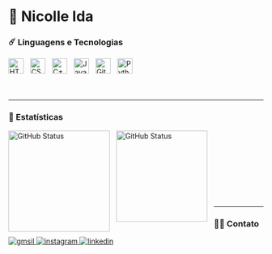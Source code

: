 # 🌌 Nicolle Ida

### ☄️ Linguagens e Tecnologias

<img 
    align="left" 
    alt="HTML"
    title="HTML" 
    width="30px" 
    style="padding-right: 10px;" 
    src="https://cdn.jsdelivr.net/gh/devicons/devicon@latest/icons/html5/html5-original.svg" 
/>
<img 
    align="left" 
    alt="CSS" 
    title="CSS"
    width="30px" 
    style="padding-right: 10px;" 
    src="https://cdn.jsdelivr.net/gh/devicons/devicon@latest/icons/css3/css3-original.svg" 
/>
<img 
    align="left" 
    alt="C++" 
    title="C++"
    width="30px" 
    style="padding-right: 10px;" 
    src="https://cdn.jsdelivr.net/gh/devicons/devicon@latest/icons/cplusplus/cplusplus-original.svg" 
/>
<img 
    align="left" 
    alt="JavaScript" 
    title="JavaScript"
    width="30px" 
    style="padding-right: 10px;" 
    src="https://cdn.jsdelivr.net/gh/devicons/devicon@latest/icons/javascript/javascript-original.svg" 
/>
<img 
    align="left" 
    alt="Git" 
    title="Git"
    width="30px" 
    style="padding-right: 10px;" 
    src="https://cdn.jsdelivr.net/gh/devicons/devicon@latest/icons/git/git-original.svg" 
/>
<img 
    align="left" 
    alt="Python" 
    title="Python"
    width="30px" 
    style="padding-right: 10px;" 
    src="https://cdn.jsdelivr.net/gh/devicons/devicon@latest/icons/python/python-original.svg" 
/>

<br></br>
<br></br>

---

### 🔭 Estatísticas

<img 
    align="left"
    alt="GitHub Status"
    height="200" 
    style="padding-right: 10px;" 
    src="https://github-readme-stats.vercel.app/api?username=NicolleIdaM&show_icons=true&theme=tokyonight&include_all_commits-true&locale=pt-br" 
/>

<img 
    align="left"
    alt="GitHub Status"
    height="180" 
    style="padding-right: 10px;" 
    src="https://github-readme-stats.vercel.app/api/top-langs/?username=NicolleIdaM&theme=tokyonight&custom_title=Tecnologias&langs_count=9" 
/>

<br></br>
<br></br>
<br></br>
<br></br>

---

### 👩‍🚀 Contato
<p align="left">
    <a href="mailto:nicolleidamuller@gmail.com">
        <img
            alt="gmsil"
            src="https://img.shields.io/badge/Gmail-D14836?style=for-the-badge&logo=gmail&logoColor=white"
        />
    </a>
    <a href="https://www.instagram.com/nicollemidaa?igsh=MWc2Ynh2YXY4ZzZzeA==">
        <img
            alt="instagram"
            src="https://img.shields.io/badge/Instagram-E4405F?style=for-the-badge&logo=instagram&logoColor=white"
        />
    </a>
    <a href="www.linkedin.com/in/nicolle-ida-72a002267">
        <img
            alt="linkedin"
            src="https://img.shields.io/badge/LinkedIn-0077B5?style=for-the-badge&logo=linkedin&logoColor=white"
        />
    </a>
</p>
